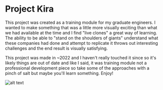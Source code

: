# Project Kira

This project was created as a training module for my graduate engineers. I wanted to make something that was a little more visually
exciting than what we had available at the time and I find "live clones" a great way of learning. The ability to be able to "stand on the
shoulders of giants" understand what these companies had done and attempt to replicate it throws out interesting challenges and the end result
is visually satisfying.

This project was made in ~2022 and I haven't really touched it since so it's likely things are out of date and like I said, it was training module
not a professional development piece so take some of the approaches with a pinch of salt but maybe you'll learn something. Enjoy!

![alt text](https://github.com/CAR182/Project-Kira/blob/main/Notes/Main.PNG?raw=true)

